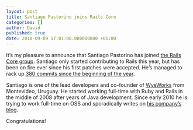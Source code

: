 ```yaml
---
layout: post
title: Santiago Pastorino joins Rails Core
categories: []
author: David
published: true
date: 2010-09-09 17:01:00.000000000 +01:00
---
```

<p>It&#8217;s my pleasure to announce that Santiago Pastorino has joined <a href="http://rubyonrails.org/core">the Rails Core group</a>. Santiago only started contributing to Rails this year, but has been on fire ever since his first patches were accepted. He&#8217;s managed to rack up <a href="http://contributors.rubyonrails.org/contributors/santiago-pastorino/commits">380 commits since the beginning of the year</a>.</p>
<p>Santiago is one of the lead developers and co-founder of <a href="http://www.wyeworks.com/">WyeWorks</a> from Montevideo, Uruguay. He started working full-time with Ruby and Rails in the middle of 2008 after years of Java development. Since early 2010 he is trying to work full-time on <span class="caps">OSS</span> and sporadically writes on <a href="http://blog.wyeworks.com/">his company&#8217;s blog</a>.</p>
<p>Congratulations!</p>